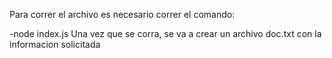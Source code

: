 Para correr el archivo es necesario correr el comando:

-node index.js
Una vez que se corra, se va a crear un archivo doc.txt con la informacion solicitada
